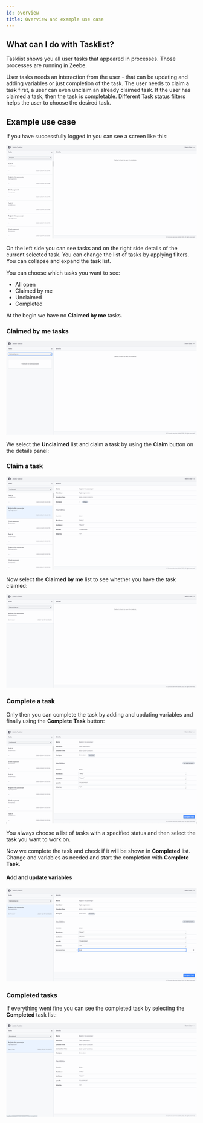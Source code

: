 ```yaml
---
id: overview
title: Overview and example use case
---
```


## What can I do with Tasklist?
Tasklist shows you all user tasks that appeared in processes. Those processes are running in Zeebe.

User tasks needs an interaction from the user - that can be updating and adding variables or just completion of the task. The user needs to claim a task first, a user can even unclaim an already claimed task.
If the user has claimed a task, then the task is completable. Different Task status filters helps the user
to choose the desired task.

## Example use case 
If you have successfully logged in you can see a screen like this:

![tasklist-start-screen](../img/tasklist-start-screen_light.png)

On the left side you can see tasks and on the right side details of the current selected task.
You can change the list of tasks by applying filters. You can collapse and expand the task list.

You can choose which tasks you want to see: 

* All open
* Claimed by me
* Unclaimed
* Completed

At the begin we have no **Claimed by me** tasks.

### Claimed by me tasks
![tasklist-claimed-by-me-empty](img/tasklist-claimed-by-me-empty_light.png)

We select the **Unclaimed** list and claim a task by using the **Claim** button on the details panel:

### Claim a task 
![tasklist-claim](img/tasklist-claim_light.png)

Now select the **Claimed by me** list to see whether you have the task claimed:

![tasklist-claimed-by-me-list](img/tasklist-claimed-by-me-list_light.png)

### Complete a task
Only then you can complete the task by adding and updating variables and finally using the **Complete Task** button:

![tasklist-claimed-by-me](img/tasklist-claimed-by-me_light.png)

You always choose a list of tasks with a specified status and then select the task you want to work on.

Now we complete the task and check if it will be shown in **Completed** list. 
Change and variables as needed and start the completion with **Complete Task**.

#### Add and update variables
![tasklist-complete-task](img/tasklist-complete-task_light.png)

### Completed tasks
If everything went fine you can see the completed task by selecting the **Completed** task list:

![tasklist-task-completed](img/tasklist-task-completed_light.png)